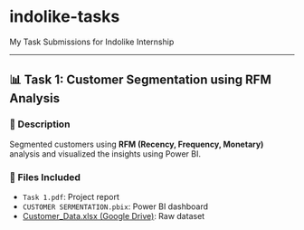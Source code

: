 # indolike-tasks

My Task Submissions for Indolike Internship

---

## 📊 Task 1: Customer Segmentation using RFM Analysis

### 📝 Description
Segmented customers using **RFM (Recency, Frequency, Monetary)** analysis and visualized the insights using Power BI.

### 📂 Files Included
- `Task 1.pdf`: Project report
- `CUSTOMER SERMENTATION.pbix`: Power BI dashboard
- [Customer_Data.xlsx (Google Drive)](https://docs.google.com/spreadsheets/d/1dvrE3mBUyHeDJE1q-pw0NBu8JmIQvTuO/edit?usp=sharing): Raw dataset
